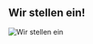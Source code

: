## Wir stellen ein!

![Wir stellen ein](http://www.business-on.de/dateien/bilder/wir_stellen_ein_2.jpg)
